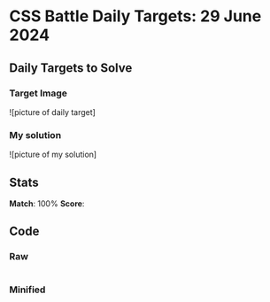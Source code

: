 

# CSS Battle Daily Targets: 29 June 2024

## Daily Targets to Solve

### Target Image

![picture of daily target]


### My solution

![picture of my solution]
## Stats

**Match**: 100%
**Score**: 

## Code

### Raw

```html

```

### Minified

```

```
